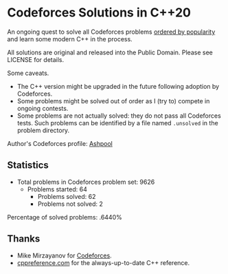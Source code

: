 # Codeforces Solutions in C++20

An ongoing quest to solve all Codeforces problems [ordered by popularity](https://codeforces.com/problemset?order=BY_SOLVED_DESC&locale=en) and learn some modern C++ in the process.

All solutions are original and released into the Public Domain. Please see LICENSE for details.

Some caveats.
* The C++ version might be upgraded in the future following adoption by Codeforces.
* Some problems might be solved out of order as I (try to) compete in ongoing contests.
* Some problems are not actually solved: they do not pass all Codeforces tests. Such problems can be identified by a file named `.unsolved` in the problem directory.

Author's Codeforces profile: [Ashpool](https://codeforces.com/profile/Ashpool)

## Statistics

* Total problems in Codeforces problem set: 9626
    * Problems started: 64
        * Problems solved: 62
        * Problems not solved: 2

Percentage of solved problems: .6440%

## Thanks

* Mike Mirzayanov for [Codeforces](https://codeforces.com/).
* [cppreference.com](https://en.cppreference.com) for the always-up-to-date C++ reference.
